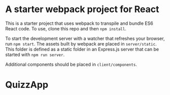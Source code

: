 # A starter webpack project for React

This is a starter project that uses webpack to transpile and bundle ES6 React code. To use, clone this repo and then `npm install`.

To start the development server with a watcher that refreshes your browser, run `npm start`. The assets built by webpack are placed in `server/static`. This folder is defined as a static folder in an Express.js server that can be started with `npm run server`.

Additional components should be placed in `client/components`.

# QuizzApp
